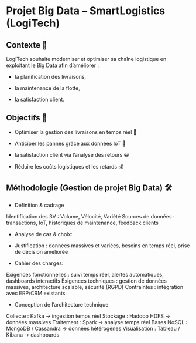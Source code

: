 # Projet Big Data – SmartLogistics (LogiTech)

## Contexte 📌

LogiTech souhaite moderniser et optimiser sa chaîne logistique en exploitant le Big Data afin d’améliorer :

* la planification des livraisons,

* la maintenance de la flotte,

* la satisfaction client.


## Objectifs 🎯

* Optimiser la gestion des livraisons en temps réel 🚚 

* Anticiper les pannes grâce aux données IoT 🔧 

* la satisfaction client via l’analyse des retours 😀 

* Réduire les coûts logistiques et les retards 💰 

## Méthodologie (Gestion de projet Big Data) 🛠️ 
* Définition & cadrage

Identification des 3V : Volume, Vélocité, Variété
Sources de données : transactions, IoT, historiques de maintenance, feedback clients

* Analyse de cas & choix:

* Justification : données massives et variées, besoins en temps réel, prise de décision améliorée

* Cahier des charges:

Exigences fonctionnelles : suivi temps réel, alertes automatiques, dashboards interactifs
Exigences techniques : gestion de données massives, architecture scalable, sécurité (RGPD)
Contraintes : intégration avec ERP/CRM existants

* Conception de l’architecture technique

Collecte : Kafka → ingestion temps réel
Stockage : Hadoop HDFS → données massives
Traitement : Spark → analyse temps réel
Bases NoSQL : MongoDB / Cassandra → données hétérogènes
Visualisation : Tableau / Kibana → dashboards



